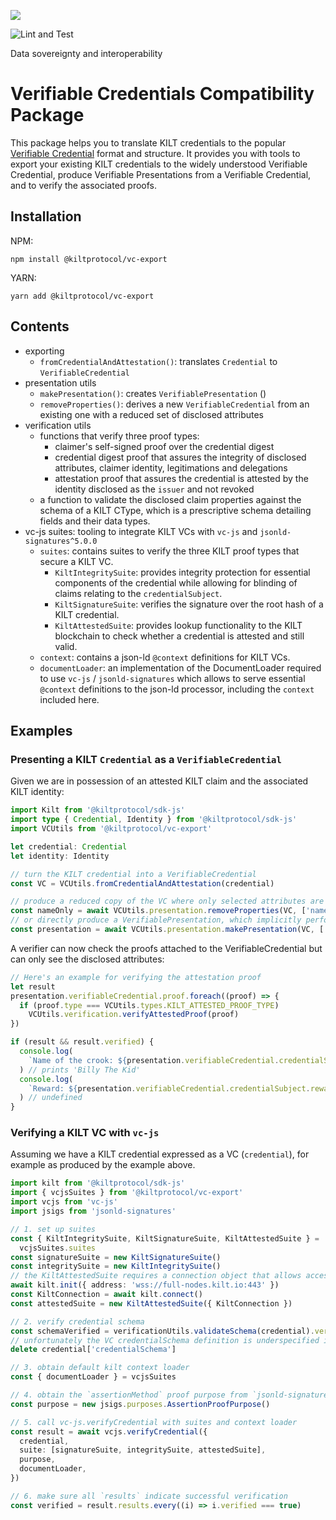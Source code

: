 [![](https://user-images.githubusercontent.com/39338561/122415864-8d6a7c00-cf88-11eb-846f-a98a936f88da.png)
](https://kilt.io)

![Lint and Test](https://github.com/KILTprotocol/sdk-js/workflows/Lint%20and%20Test/badge.svg)

Data sovereignty and interoperability

# Verifiable Credentials Compatibility Package

This package helps you to translate KILT credentials to the popular [Verifiable Credential](https://www.w3.org/TR/vc-data-model/) format and structure.
It provides you with tools to export your existing KILT credentials to the widely understood Verifiable Credential, produce Verifiable Presentations from a Verifiable Credential, and to verify the associated proofs.

## Installation

NPM:

```
npm install @kiltprotocol/vc-export
```

YARN:

```
yarn add @kiltprotocol/vc-export
```

## Contents

- exporting
  - `fromCredentialAndAttestation()`: translates `Credential` to `VerifiableCredential`
- presentation utils
  - `makePresentation()`: creates `VerifiablePresentation` ()
  - `removeProperties()`: derives a new `VerifiableCredential` from an existing one with a reduced set of disclosed attributes
- verification utils
  - functions that verify three proof types:
    - claimer's self-signed proof over the credential digest
    - credential digest proof that assures the integrity of disclosed attributes, claimer identity, legitimations and delegations
    - attestation proof that assures the credential is attested by the identity disclosed as the `issuer` and not revoked
  - a function to validate the disclosed claim properties against the schema of a KILT CType, which is a prescriptive schema detailing fields and their data types.
- vc-js suites: tooling to integrate KILT VCs with `vc-js` and `jsonld-signatures^5.0.0`
  - `suites`: contains suites to verify the three KILT proof types that secure a KILT VC.
    - `KiltIntegritySuite`: provides integrity protection for essential components of the credential while allowing for blinding of claims relating to the `credentialSubject`.
    - `KiltSignatureSuite`: verifies the signature over the root hash of a KILT credential.
    - `KiltAttestedSuite`: provides lookup functionality to the KILT blockchain to check whether a credential is attested and still valid.
  - `context`: contains a json-ld `@context` definitions for KILT VCs.
  - `documentLoader`: an implementation of the DocumentLoader required to use `vc-js` / `jsonld-signatures` which allows to serve essential `@context` definitions to the json-ld processor, including the `context` included here.

## Examples

### Presenting a KILT `Credential` as a `VerifiableCredential`

Given we are in possession of an attested KILT claim and the associated KILT identity:

```typescript
import Kilt from '@kiltprotocol/sdk-js'
import type { Credential, Identity } from '@kiltprotocol/sdk-js'
import VCUtils from '@kiltprotocol/vc-export'

let credential: Credential
let identity: Identity

// turn the KILT credential into a VerifiableCredential
const VC = VCUtils.fromCredentialAndAttestation(credential)

// produce a reduced copy of the VC where only selected attributes are disclosed
const nameOnly = await VCUtils.presentation.removeProperties(VC, ['name'])
// or directly produce a VerifiablePresentation, which implicitly performs the step above
const presentation = await VCUtils.presentation.makePresentation(VC, ['name'])
```

A verifier can now check the proofs attached to the VerifiableCredential but can only see the disclosed attributes:

```typescript
// Here's an example for verifying the attestation proof
let result
presentation.verifiableCredential.proof.foreach((proof) => {
  if (proof.type === VCUtils.types.KILT_ATTESTED_PROOF_TYPE)
    VCUtils.verification.verifyAttestedProof(proof)
})

if (result && result.verified) {
  console.log(
    `Name of the crook: ${presentation.verifiableCredential.credentialSubject.name}`
  ) // prints 'Billy The Kid'
  console.log(
    `Reward: ${presentation.verifiableCredential.credentialSubject.reward}`
  ) // undefined
}
```

### Verifying a KILT VC with `vc-js`

Assuming we have a KILT credential expressed as a VC (`credential`), for example as produced by the example above.

```typescript
import kilt from '@kiltprotocol/sdk-js'
import { vcjsSuites } from '@kiltprotocol/vc-export'
import vcjs from 'vc-js'
import jsigs from 'jsonld-signatures'

// 1. set up suites
const { KiltIntegritySuite, KiltSignatureSuite, KiltAttestedSuite } =
  vcjsSuites.suites
const signatureSuite = new KiltSignatureSuite()
const integritySuite = new KiltIntegritySuite()
// the KiltAttestedSuite requires a connection object that allows access to the KILT blockchain, which we can obtain via the KILT sdk
await kilt.init({ address: 'wss://full-nodes.kilt.io:443' })
const KiltConnection = await kilt.connect()
const attestedSuite = new KiltAttestedSuite({ KiltConnection })

// 2. verify credential schema
const schemaVerified = verificationUtils.validateSchema(credential).verified
// unfortunately the VC credentialSchema definition is underspecified in their context - we therefore have to remove it before credential verification
delete credential['credentialSchema']

// 3. obtain default kilt context loader
const { documentLoader } = vcjsSuites

// 4. obtain the `assertionMethod` proof purpose from `jsonld-signatures`
const purpose = new jsigs.purposes.AssertionProofPurpose()

// 5. call vc-js.verifyCredential with suites and context loader
const result = await vcjs.verifyCredential({
  credential,
  suite: [signatureSuite, integritySuite, attestedSuite],
  purpose,
  documentLoader,
})

// 6. make sure all `results` indicate successful verification
const verified = result.results.every((i) => i.verified === true)
```
